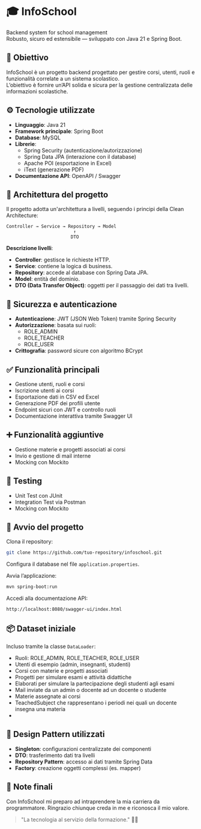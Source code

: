 # 🎓 InfoSchool

Backend system for school management  
Robusto, sicuro ed estensibile — sviluppato con Java 21 e Spring Boot.

## 📌 Obiettivo

InfoSchool è un progetto backend progettato per gestire corsi, utenti, ruoli e funzionalità correlate a un sistema scolastico.  
L’obiettivo è fornire un’API solida e sicura per la gestione centralizzata delle informazioni scolastiche.

## ⚙️ Tecnologie utilizzate

- **Linguaggio**: Java 21
- **Framework principale**: Spring Boot
- **Database**: MySQL
- **Librerie**:
  - Spring Security (autenticazione/autorizzazione)
  - Spring Data JPA (interazione con il database)
  - Apache POI (esportazione in Excel)
  - iText (generazione PDF)
- **Documentazione API**: OpenAPI / Swagger

## 🧱 Architettura del progetto

Il progetto adotta un'architettura a livelli, seguendo i principi della Clean Architecture:

```
Controller → Service → Repository → Model
                         ↑
                        DTO
```

**Descrizione livelli**:
- **Controller**: gestisce le richieste HTTP. 
- **Service**: contiene la logica di business.
- **Repository**: accede al database con Spring Data JPA.
- **Model**: entità del dominio.
- **DTO (Data Transfer Object)**: oggetti per il passaggio dei dati tra livelli.

## 🔐 Sicurezza e autenticazione

- **Autenticazione**: JWT (JSON Web Token) tramite Spring Security
- **Autorizzazione**: basata sui ruoli:
  - ROLE_ADMIN
  - ROLE_TEACHER
  - ROLE_USER
- **Crittografia**: password sicure con algoritmo BCrypt

## ✅ Funzionalità principali

- Gestione utenti, ruoli e corsi
- Iscrizione utenti ai corsi
- Esportazione dati in CSV ed Excel
- Generazione PDF dei profili utente
- Endpoint sicuri con JWT e controllo ruoli
- Documentazione interattiva tramite Swagger UI

## ➕ Funzionalità aggiuntive

- Gestione materie e progetti associati ai corsi
- Invio e gestione di mail interne
- Mocking con Mockito

## 🧪 Testing

- Unit Test con JUnit
- Integration Test via Postman
- Mocking con Mockito

## 🚀 Avvio del progetto

Clona il repository:

```bash
git clone https://github.com/tuo-repository/infoschool.git
```

Configura il database nel file `application.properties`.

Avvia l’applicazione:

```bash
mvn spring-boot:run
```

Accedi alla documentazione API:

```bash
http://localhost:8080/swagger-ui/index.html
```

## 📦 Dataset iniziale

Incluso tramite la classe `DataLoader`:

- Ruoli: ROLE_ADMIN, ROLE_TEACHER, ROLE_USER
- Utenti di esempio (admin, insegnanti, studenti)
- Corsi con materie e progetti associati
- Progetti per simulare esami e attività didattiche
- Elaborati per simulare la partecipazione degli studenti agli esami
- Mail inviate da un admin o docente ad un docente o studente
- Materie assegnate ai corsi
- TeachedSubject che rappresentano i periodi nei quali un docente insegna una materia
- 

## 🧰 Design Pattern utilizzati

- **Singleton**: configurazioni centralizzate dei componenti
- **DTO**: trasferimento dati tra livelli
- **Repository Pattern**: accesso ai dati tramite Spring Data
- **Factory**: creazione oggetti complessi (es. mapper)

## 📝 Note finali

Con InfoSchool mi preparo ad intraprendere la mia carriera da programmatore.
Ringrazio chiunque creda in me e riconosca il mio valore. 

> "La tecnologia al servizio della formazione." 👨‍🏫
